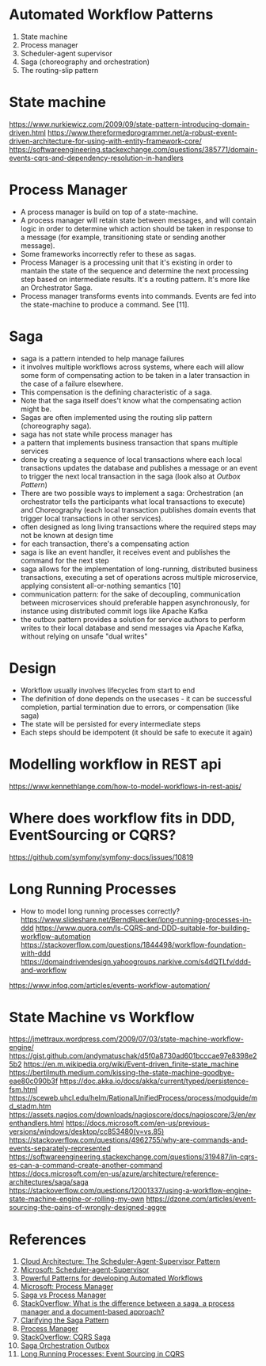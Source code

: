 # Automated Workflow Patterns

1. State machine
2. Process manager
3. Scheduler-agent supervisor
4. Saga (choreography and orchestration)
5. The routing-slip pattern

# State machine

https://www.nurkiewicz.com/2009/09/state-pattern-introducing-domain-driven.html
https://www.thereformedprogrammer.net/a-robust-event-driven-architecture-for-using-with-entity-framework-core/
https://softwareengineering.stackexchange.com/questions/385771/domain-events-cqrs-and-dependency-resolution-in-handlers


# Process Manager

- A process manager is build on top of a state-machine. 
- A process manager will retain state between messages, and will contain logic in order to determine which action should be taken in response to a message (for example, transitioning state or sending another message). 
- Some frameworks incorrectly refer to these as sagas.
- Process Manager is a processing unit that it's existing in order to mantain the state of the sequence and determine the next processing step based on intermediate results. It's a routing pattern. It's more like an Orchestrator Saga.
- Process manager transforms events into commands. Events are fed into the state-machine to produce a command. See [11].

# Saga

- saga is a pattern intended to help manage failures
- it involves multiple workflows across systems, where each will allow some form of compensating action to be taken in a later transaction in the case of a failure elsewhere.
- This compensation is the defining characteristic of a saga. 
- Note that the saga itself does't know what the compensating action might be. 
- Sagas are often implemented using the routing slip pattern (choreography saga).
- saga has not state while process manager has
- a pattern that implements business transaction that spans multiple services 
- done by creating a sequence of local transactions where each local transactions updates the database and publishes a message or an event to trigger the next local transaction in the saga (look also at _Outbox Pattern_)
- There are two possible ways to implement a saga: Orchestration (an orchestrator tells the participants what local transactions to execute) and Choreography (each local transaction publishes domain events that trigger local transactions in other services).
- often designed as long living transactions where the required steps may not be known at design time 
- for each transaction, there's a compensating action
- saga is like an event handler, it receives event and publishes the command for the next step
- saga allows for the implementation of long-running, distributed business transactions, executing a set of operations across multiple microservice, applying consistent all-or-nothing semantics [10]
- communication pattern: for the sake of decoupling, communication between microservices should preferable happen asynchronously, for instance using distributed commit logs like Apache Kafka
- the outbox pattern provides a solution for service authors to perform writes to their local database and send messages via Apache Kafka, without relying on unsafe "dual writes"

# Design
- Workflow usually involves lifecycles from start to end
- The definition of done depends on the usecases - it can be successful completion, partial termination due to errors, or compensation (like saga)
- The state will be persisted for every intermediate steps
- Each steps should be idempotent (it should be safe to execute it again)

# Modelling workflow in REST api

https://www.kennethlange.com/how-to-model-workflows-in-rest-apis/

# Where does workflow fits in DDD, EventSourcing or CQRS?
https://github.com/symfony/symfony-docs/issues/10819
# Long Running Processes

- How to model long running processes correctly?
https://www.slideshare.net/BerndRuecker/long-running-processes-in-ddd
https://www.quora.com/Is-CQRS-and-DDD-suitable-for-building-workflow-automation
https://stackoverflow.com/questions/1844498/workflow-foundation-with-ddd
https://domaindrivendesign.yahoogroups.narkive.com/s4dQTLfv/ddd-and-workflow



https://www.infoq.com/articles/events-workflow-automation/

# State Machine vs Workflow
https://jmettraux.wordpress.com/2009/07/03/state-machine-workflow-engine/
https://gist.github.com/andymatuschak/d5f0a8730ad601bcccae97e8398e25b2
https://en.m.wikipedia.org/wiki/Event-driven_finite-state_machine
https://bertilmuth.medium.com/kissing-the-state-machine-goodbye-eae80c090b3f
https://doc.akka.io/docs/akka/current/typed/persistence-fsm.html
https://sceweb.uhcl.edu/helm/RationalUnifiedProcess/process/modguide/md_stadm.htm
https://assets.nagios.com/downloads/nagioscore/docs/nagioscore/3/en/eventhandlers.html
https://docs.microsoft.com/en-us/previous-versions/windows/desktop/cc853480(v=vs.85)
https://stackoverflow.com/questions/4962755/why-are-commands-and-events-separately-represented
https://softwareengineering.stackexchange.com/questions/319487/in-cqrs-es-can-a-command-create-another-command
https://docs.microsoft.com/en-us/azure/architecture/reference-architectures/saga/saga
https://stackoverflow.com/questions/12001337/using-a-workflow-engine-state-machine-engine-or-rolling-my-own
https://dzone.com/articles/event-sourcing-the-pains-of-wrongly-designed-aggre

# References 
1. [Cloud Architecture: The Scheduler-Agent-Supervisor Pattern](https://vasters.com/archive/Cloud-Architecture-The-Scheduler-Agent-Supervisor-Pattern.html)
2. [Microsoft: Scheduler-agent-Supervisor](https://docs.microsoft.com/en-us/azure/architecture/patterns/scheduler-agent-supervisor)
3. [Powerful Patterns for developing Automated Workflows](https://dotnetsilverlightprism.wordpress.com/2015/01/04/powerful-patterns-for-developing-automated-workflows/)
4. [Microsoft: Process Manager](https://docs.microsoft.com/en-us/previous-versions/msp-n-p/jj591569(v=pandp.10)?redirectedfrom=MSDN)
5. [Saga vs Process Manager](https://blog.devarchive.net/2015/11/saga-vs-process-manager.html)
6. [StackOverflow: What is the difference between a saga, a process manager and a document-based approach?](https://stackoverflow.com/questions/15528015/what-is-the-difference-between-a-saga-a-process-manager-and-a-document-based-ap)
7. [Clarifying the Saga Pattern](http://web.archive.org/web/20161205130022/http://kellabyte.com:80/2012/05/30/clarifying-the-saga-pattern)
8. [Process Manager](https://www.enterpriseintegrationpatterns.com/patterns/messaging/ProcessManager.html)
9. [StackOverflow: CQRS Saga](https://stackoverflow.com/questions/13489829/cqrs-sagas-did-i-understand-them-right)
10. [Saga Orchestration Outbox](https://www.infoq.com/articles/saga-orchestration-outbox/)
11. [Long Running Processes: Event Sourcing in CQRS](https://medium.com/@drozzy/long-running-processes-event-sourcing-cqrs-c87fbb2ca644)
